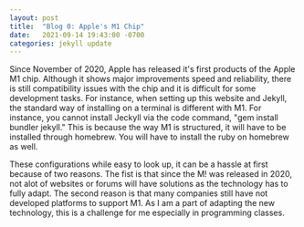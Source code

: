 ```yaml
---
layout: post
title:  "Blog 0: Apple's M1 Chip"
date:   2021-09-14 19:43:00 -0700
categories: jekyll update
---
```

Since November of 2020, Apple has released it's first products of the Apple M1 chip. Although it shows major improvements speed and reliability, there is still compatibility issues with the chip and it is difficult for some development tasks. For instance, when setting up this website and Jekyll, the standard way of installing on a terminal is different with M1. For instance, you cannot install Jeckyll via the code command, "gem install bundler jekyll." This is because the way M1 is structured, it will have to be installed through homebrew.  You will have to install the ruby on homebrew as well. 

These configurations while easy to look up, it can be a hassle at first because of two reasons. The fist is that since the M! was released in 2020, not alot of websites or forums will have solutions as the technology has to fully adapt. The second reason is that many companies still have not developed platforms to support M1. As I am a part of adapting the new technology, this is a challenge for me especially in programming classes.


